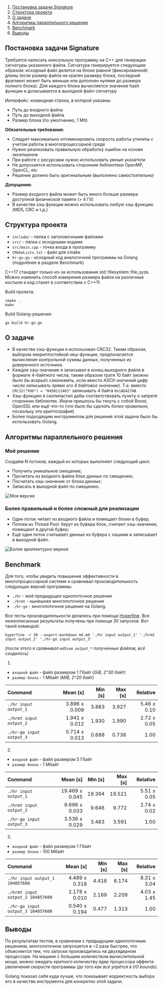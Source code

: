 1. [Постановка задачи Signature](#task)
2. [Структура проекта](#projstruct)
3. [О задаче](#aboutproblem)
4. [Алгоритмы параллельного решения](#parallelsolution)
5. [Benchmark](#benchmark)
6. [Выводы](#result)

## <a id="task"></a>Постановка задачи Signature

Требуется написать консольную программу на C++ для генерации сигнатуры указанного файла. Сигнатура генерируется следующим образом: исходный файл делится на блоки равной (фиксированной) длины (если размер файла не кратен размеру блока, последний фрагмент может быть меньше или дополнен нулями до размера полного блока). Для каждого блока вычисляется значение hash функции и дописывается в выходной файл-сигнатуру

Интерфейс: командная строка, в которой указаны:
- Путь до входного файла
- Путь до выходной файла
- Размер блока (по умолчанию, 1 Мб)

**Обязательные требования:**
- Следует максимально оптимизировать скорость работы утилиты с учетом работы в многопроцессорной среде
- Нужно реализовать правильную обработку ошибок на основе эксепшенов
- При работе с ресурсами нужно использовать умные указатели
- Не допускается использовать сторонние библиотеки OpenMP, OpenCL, etc
- Решение должно быть оригинальным (выполнено самостоятельно)

**Допущения:**
- Размер входного файла может быть много больше размера доступной физической памяти (> 4 Гб)
- В качестве хэш функции можно использовать любую хэш функцию (MD5, CRC и т.д.)


## <a id="projstruct"></a>Структура проекта

* `include/` - папка с заголовочными файлами
* `src/` - папка с исходными кодами
* `src/main.cpp` - точка входа в программу
* `CMakeLists.txt` - файл для cmake
* `hr-go.go` - исходный код аналогичной программы на Golang (подробнее в разделе Benchmark)

С++17 стандарт только из-за использования std::filesystem::file_syze. Можно изменить способ измерения размера файла на различные костыли и код станет в соответствии с C++11.

Build проекта:
```
cmake .
make
```
Build Golang-решения:
```
go build hr-go.go
```

## <a id="aboutproblem"></a>О задаче

- В качестве хэш-функции я использовал CRC32. Таким образом, выбором некриптостойкой хеш-функции, предполагается вычисление контрольной суммы данных, полученных из доверенного источника.
- Каждое хэш-значение я записывал в конец выходного файла в формате 4-байтного числа, таким образом тратя 10 байт (*можно было бы всерьёз сэкономить, если вместо ASCII-значений цифр числа записывать прямо его 4 байтовое значение*). Т.е. вместо `CRC32("FOO") = "0450111403"` записывать 4 байта `0x1AD427AB`
- Хэш-функцию я скопипастил дабы соответствовать пункту о запрете сторонних библиотек. Иначе пришлось бы тянуть с собой Boost, OpenSSL или ещё что-то (*что было бы сделать более правильно, поскольку это криптография*)
- Более подходящим инструментом для решения этой задачи было бы использовать Golang.

## <a id="parallelsolution"></a>Алгоритмы параллельного решения

### Моё решение 

Создаём N потоков, каждый из которых выполняет следующий цикл:
- Получить уникальное смещение;
- Прочитать из входного файла блок данных по смещению;
- Посчитать хэш-значение от блока данных;
- Записать в выходной файл по смещению.

![Моя версия](/images/multithread-1.png "Визуализация")

### Более правильный и более сложный для реализации

- Один поток читает из входного файла и помещает блоки в буфер;
- Потоки из Thread Pool: берут из буфера блок, считают хэш-значение, помещают в другой буфер;
- Ещё один поток считывает данные из буфера с хэшами и записывает в выходной файл.

![Более архитектурно верное](/images/multithread-2.png?raw=true "Визуализация")

## <a id="benchmark"></a>Benchmark

Для того, чтобы увидеть повышение эффективности в многопроцессорной системе я сравнивал производительность следующих версий программы:

- `./hr` - моё предыдущее однопоточное решение
- `./hrmt` - нынешнее многопоточное решение
- `./hr-go` - многопоточное решение на Golang.

Все тесты производительности делались при помощи [Hyperfine](https://github.com/sharkdp/hyperfine). Все нижеописанные результаты получены при помощи 30 запусков. Вот такой командой:

```
hyperfine -r 30 --export-markdown md.md './hr input output_1' './hrmt input output_2' './hr-go input output_3'
```

*(после этого я сравнивал `md5sum output_*` полученных файлов, всё сходилось)*

1. 
* `входной файл` - файл размером 1 Гбайт (*GiB, 2^30 байт*)
* `размер блока` - 1 Мбайт (*MiB, 2^20 байт*)

| Command | Mean [s] | Min [s] | Max [s] | Relative |
|:---|---:|---:|---:|---:|
| `./hr input output_1` | 3.896 ± 0.009 | 3.883 | 3.927 | 5.46 ± 0.10 |
| `./hrmt input output_2` | 1.941 ± 0.012 | 1.930 | 1.990 | 2.72 ± 0.05 |
| `./hr-go input output_3` | 0.714 ± 0.013 | 0.688 | 0.738 | 1.00 |

2.
* `входной файл` - файл размером 5 Гбайт
* `размер блока` - 1 Мбайт

| Command | Mean [s] | Min [s] | Max [s] | Relative |
|:---|---:|---:|---:|---:|
| `./hr input output_1` | 19.469 ± 0.045 | 19.394 | 19.521 | 5.51 ± 0.05 |
| `./hrmt input output_2` | 9.696 ± 0.033 | 9.646 | 9.772 | 2.74 ± 0.02 |
| `./hr-go input output_3` | 3.536 ± 0.029 | 3.483 | 3.591 | 1.00 |


3. 
* `входной файл` - файл размером 1 Гбайт
* `размер блока` - 100 Мбайт

| Command | Mean [s] | Min [s] | Max [s] | Relative |
|:---|---:|---:|---:|---:|
| `./hr input output_1 104857600` | 4.489 ± 0.318 | 4.416 | 6.174 | 8.31 ± 3.04 |
| `./hrmt input output_2 104857600` | 2.178 ± 0.010 | 2.169 | 2.209 | 4.03 ± 1.45 |
| `./hr-go input output_3 104857600` | 0.540 ± 0.194 | 0.477 | 1.313 | 1.00 |

## <a id="result"></a>Выводы


По результатам тестов, в сравнении с предыдущим однопоточным решением, многопоточное запускается в ~2 раза быстрее, что объясняется тем, что запуски производились на двухядерном процессоре. На машине с большим количеством вычислительной мощи, можно ожидать кратного количеству ядер процессора эффекта увеличения скорости программы *(до того как всё упрётся в I/O bounds)*.

Golang показал себя куда лучше,  что показывает корректность выбора его в качестве инструмента для конкретно этой задачи. 
